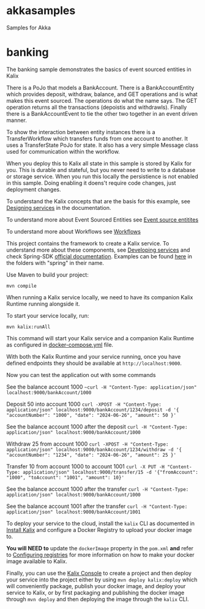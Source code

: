 # akkasamples
Samples for Akka

# banking
The banking sample demonstrates the basics of event sourced entities in Kalix

There is a PoJo that models a BankAccount. There is a BankAccountEntity which provides deposit, withdraw, balance, and GET operations and is what makes this event sourced. The operations do what the name says. The GET operation returns all the transactions (depoistis and withdrawls). Finally there is a BankAccountEvent to tie the other two together in an event driven manner.

To show the interaction between entity instances there is a TransferWorkflow which transfers funds from one account to another. It uses a TransferState PoJo for state. It also has a very simple Message class used for communication within the workflow. 

When you deploy this to Kalix all state in this sample is stored by Kalix for you. This is durable and stateful, but you never need to write to a database or storage service. When you run this locally the persistience is not enabled in this sample. Doing enabling it doens't require code changes, just deployment changes. 

To understand the Kalix concepts that are the basis for this example, see [Designing services](https://docs.kalix.io/java/development-process.html) in the documentation. 

To understand more about Event Sourced Entities see [Event source entitites](https://docs.kalix.io/java/event-sourced-entities.html)

To understand more about Workflows see [Workflows](https://docs.kalix.io/java/workflows.html)

This project contains the framework to create a Kalix service. To understand more about these components, see [Developing services](https://docs.kalix.io/services/) and check Spring-SDK [official documentation](https://docs.kalix.io/spring/index.html). Examples can be found [here](https://github.com/lightbend/kalix-jvm-sdk/tree/main/samples) in the folders with "spring" in their name.


Use Maven to build your project:

```shell
mvn compile
```


When running a Kalix service locally, we need to have its companion Kalix Runtime running alongside it.

To start your service locally, run:

```shell
mvn kalix:runAll
```

This command will start your Kalix service and a companion Kalix Runtime as configured in [docker-compose.yml](./docker-compose.yml) file.

With both the Kalix Runtime and your service running, once you have defined endpoints they should be available at `http://localhost:9000`.

Now you can test the application out with some commands

See the balance account 1000
`~curl -H "Content-Type: application/json" localhost:9000/bankAccount/1000`

Deposit 50 into account 1000
`curl -XPOST -H "Content-Type: application/json" localhost:9000/bankAccount/1234/deposit -d '{ "accountNumber": "1000", "date": "2024-06-26", "amount": 50 }'`

See the balance account 1000 after the deposit
`curl -H "Content-Type: application/json" localhost:9000/bankAccount/1000`

Withdraw 25 from account 1000
`curl -XPOST -H "Content-Type: application/json" localhost:9000/bankAccount/1234/withdraw -d '{ "accountNumber": "1234", "date": "2024-06-26", "amount": 25 }'`

Transfer 10 from account 1000 to account 1001
`curl -X PUT -H "Content-Type: application/json" localhost:9000/transfer/15 -d '{"fromAccount": "1000", "toAccount": "1001", "amount": 10}'`

See the balance account 1000 after the transfer
`curl -H "Content-Type: application/json" localhost:9000/bankAccount/1000`

See the balance account 1001 after the transfer
`curl -H "Content-Type: application/json" localhost:9000/bankAccount/1001`

To deploy your service to the cloud, install the `kalix` CLI as documented in
[Install Kalix](https://docs.kalix.io/kalix/install-kalix.html)
and configure a Docker Registry to upload your docker image to.

**You will NEED to** update the `dockerImage` property in the `pom.xml` **and** refer to
[Configuring registries](https://docs.kalix.io/projects/container-registries.html)
for more information on how to make your docker image available to Kalix.

Finally, you can use the [Kalix Console](https://console.kalix.io)
to create a project and then deploy your service into the project either by using `mvn deploy kalix:deploy` which
will conveniently package, publish your docker image, and deploy your service to Kalix, or by first packaging and
publishing the docker image through `mvn deploy` and then deploying the image
through the `kalix` CLI.
